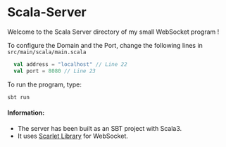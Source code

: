 # Scala-Server

Welcome to the Scala Server directory of my small WebSocket program !



To configure the Domain and the Port, change the following lines in `src/main/scala/main.scala`

```scala
  val address = "localhost" // Line 22
  val port = 8080 // Line 23
```

To run the program, type:

`sbt run`



#### Information: 

-  The server has been built as an SBT project with Scala3.
-  It uses [Scarlet Library](https://github.com/Tinder/Scarlet) for WebSocket.
